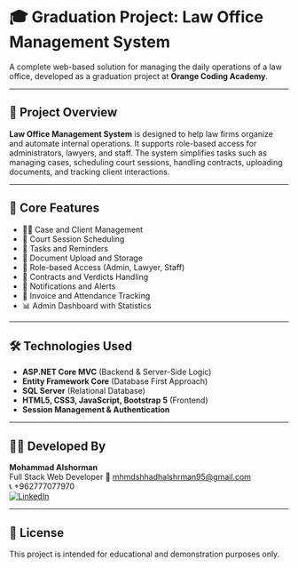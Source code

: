 # 🎓 Graduation Project: Law Office Management System

A complete web-based solution for managing the daily operations of a law office, developed as a graduation project at **Orange Coding Academy**.

---

## 📌 Project Overview

**Law Office Management System** is designed to help law firms organize and automate internal operations. It supports role-based access for administrators, lawyers, and staff. The system simplifies tasks such as managing cases, scheduling court sessions, handling contracts, uploading documents, and tracking client interactions.

---

## 🧩 Core Features

- 👨‍⚖️ Case and Client Management  
- 📅 Court Session Scheduling  
- 📝 Tasks and Reminders  
- 📁 Document Upload and Storage  
- 👥 Role-based Access (Admin, Lawyer, Staff)  
- 📄 Contracts and Verdicts Handling  
- 🔔 Notifications and Alerts  
- 🧾 Invoice and Attendance Tracking  
- 📊 Admin Dashboard with Statistics

---

## 🛠️ Technologies Used

- **ASP.NET Core MVC** (Backend & Server-Side Logic)  
- **Entity Framework Core** (Database First Approach)  
- **SQL Server** (Relational Database)  
- **HTML5, CSS3, JavaScript, Bootstrap 5** (Frontend)  
- **Session Management & Authentication**  

---


## 👨‍💻 Developed By

**Mohammad Alshorman**  
Full Stack Web Developer
📧 mhmdshhadhalshrman95@gmail.com  
📞 +962777077970 <br>
[![LinkedIn](https://img.shields.io/badge/LinkedIn-Profile-blue?logo=linkedin)](https://www.linkedin.com/in/mohammadalshorman/)

---

## 📝 License

This project is intended for educational and demonstration purposes only.

